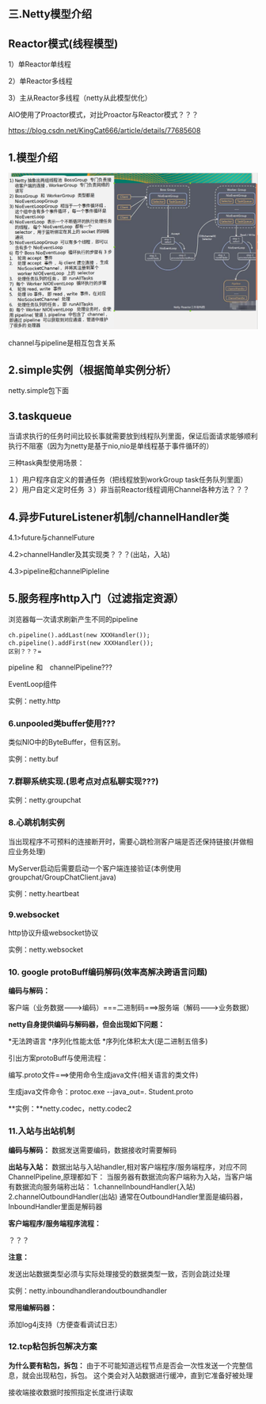 ## 三.Netty模型介绍

## Reactor模式(线程模型)

1）单Reactor单线程

2）单Reactor多线程

3）主从Reactor多线程（netty从此模型优化）

AIO使用了Proactor模式，对比Proactor与Reactor模式？？？

https://blog.csdn.net/KingCat666/article/details/77685608

## 1.模型介绍

![](img/netty-3.1.png)

channel与pipeline是相互包含关系

## 2.simple实例（根据简单实例分析）

netty.simple包下面

## 3.taskqueue

当请求执行的任务时间比较长事就需要放到线程队列里面，保证后面请求能够顺利执行不阻塞（因为为netty是基于nio,nio是单线程基于事件循环的）

三种task典型使用场景：

１）用户程序自定义的普通任务（把线程放到workGroup task任务队列里面）
２）用户自定义定时任务
３）非当前Reactor线程调用Channel各种方法？？？

## 4.异步FutureListener机制/channelHandler类

4.1>future与channelFuture

4.2>channelHandler及其实现类？？？(出站，入站)

4.3>pipeline和channelPipleline

## 5.服务程序http入门（过滤指定资源）

浏览器每一次请求刷新产生不同的pipeline

```
ch.pipeline().addLast(new XXXHandler());
ch.pipeline().addFirst(new XXXHandler());
区别？？？=
```

pipeline 和　channelPipeline???

EventLoop组件

实例：netty.http

### 6.unpooled类buffer使用???

类似NIO中的ByteBuffer，但有区别。

实例：netty.buf

### 7.群聊系统实现.(思考点对点私聊实现???)

实例：netty.groupchat

### 8.心跳机制实例

当出现程序不可预料的连接断开时，需要心跳检测客户端是否还保持链接(并做相应业务处理)

MyServer启动后需要启动一个客户端连接验证(本例使用groupchat/GroupChatClient.java)

实例：netty.heartbeat

### 9.websocket

http协议升级websocket协议

实例：netty.websocket

### 10. google protoBuff编码解码(效率高解决跨语言问题)

**编码与解码：**

客户端（业务数据--->编码）===二进制码===>服务端（解码--->业务数据）

**netty自身提供编码与解码器，但会出现如下问题：**

*无法跨语言  *序列化性能太低 *序列化体积太大(是二进制五倍多)

引出方案protoBuff与使用流程：

编写.proto文件===>使用命令生成java文件(相关语言的类文件)

生成java文件命令：protoc.exe --java_out=. Student.proto

**实例：**netty.codec，netty.codec2

### 11.入站与出站机制

**编码与解码：**
数据发送需要编码，数据接收时需要解码



**出站与入站：**
数据出站与入站handler,相对客户端程序/服务端程序，对应不同ChannelPipeline,原理都如下：
当服务器有数据流向客户端称为入站，当客户端有数据流向服务端称出站：
1.channelInboundHandler(入站)
2.channelOutboundHandler(出站)
通常在OutboundHandler里面是编码器，InboundHandler里面是解码器

**客户端程序/服务端程序流程：**

？？？



**注意：**

发送出站数据类型必须与实际处理接受的数据类型一致，否则会跳过处理



实例：netty.inboundhandlerandoutboundhandler



**常用编解码器：**



添加log4j支持（方便查看调试日志）

### 12.tcp粘包拆包解决方案

**为什么要有粘包，拆包：**
由于不可能知道远程节点是否会一次性发送一个完整信息，就会出现粘包，拆包。
这个类会对入站数据进行缓冲，直到它准备好被处理



接收端接收数据时按照指定长度进行读取
